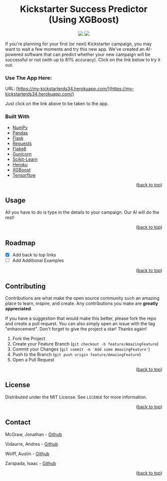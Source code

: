 <div id="top"></div>

<h1 align="center">
Kickstarter Success Predictor <br>(Using XGBoost)
</h1>

<p align="center">
    <img src="https://img.shields.io/badge/CONTRIBUTORS-4-green?style=for-the-badge"/><a href="https://github.com/Build-Week-Dec-21-Spotify-2/Build-Week-Dec-21-Spotify-2/graphs/contributors"></a>
    <img src="https://img.shields.io/badge/LICENSE-MIT-green?style=for-the-badge"/><a href="https://github.com/Build-Week-Dec-21-Spotify-2/Build-Week-Dec-21-Spotify-2/blob/main/LICENSE"></a>
</p>

<!-- [![Contributors][contributors-shield]][contributors-url]
[![MIT License][license-shield]][license-url] -->

<!-- ABOUT THE PROJECT -->
If you're planning for your first (or next) Kickstarter campaign, you may want to wait a few moments and try this new app. We've created an AI-powered software that can predict whether your new campaign will be successful or not (with up to 81% accuracy). Click on the link below to try it out.

### Use The App Here:
URL: [https://my-kickstarterds34.herokuapp.com/](https://my-kickstarterds34.herokuapp.com/)

Just click on the link above to be taken to the app.

### Built With

* [NumPy](https://numpy.org/)
* [Pandas](https://pandas.pydata.org/)
* [Flask](https://flask.palletsprojects.com/en/2.0.x/)
* [Requests](https://pypi.org/project/requests/)
* [Flake8](https://flake8.pycqa.org/en/latest/)
* [Gunicorn](https://gunicorn.org/)
* [Scikit-Learn](https://scikit-learn.org/stable/)
* [Heroku](https://www.heroku.com/)
* [XGBoost](https://xgboost.readthedocs.io/en/stable/)
* [Tensorflow](https://www.tensorflow.org/)


<p align="right">(<a href="#top">back to top</a>)</p>


<!-- USAGE EXAMPLES -->
## Usage

All you have to do is type in the details to your campaign. Our AI will do the rest!

<p align="right">(<a href="#top">back to top</a>)</p>


<!-- ROADMAP -->
## Roadmap

- [x] Add back to top links
- [ ] Add Additional Examples

<p align="right">(<a href="#top">back to top</a>)</p>


<!-- CONTRIBUTING -->
## Contributing

Contributions are what make the open source community such an amazing place to learn, inspire, and create. Any contributions you make are **greatly appreciated**.

If you have a suggestion that would make this better, please fork the repo and create a pull request. You can also simply open an issue with the tag "enhancement".
Don't forget to give the project a star! Thanks again!

1. Fork the Project
2. Create your Feature Branch (`git checkout -b feature/AmazingFeature`)
3. Commit your Changes (`git commit -m 'Add some AmazingFeature'`)
4. Push to the Branch (`git push origin feature/AmazingFeature`)
5. Open a Pull Request

<p align="right">(<a href="#top">back to top</a>)</p>


<!-- LICENSE -->
## License

Distributed under the MIT License. See `LICENSE` for more information.

<p align="right">(<a href="#top">back to top</a>)</p>


<!-- CONTACT -->
## Contact

McGraw, Jonathan - [Github](https://github.com/scorpionsting6x3)

Vidaurre, Andres - [Github](https://github.com/andresmvidaurre)

Wolff, Austin - [Github](https://github.com/AustinJamesWolff)

Zarspada, Isaac - [Github](https://github.com/IsaacDS33)

<p align="right">(<a href="#top">back to top</a>)</p>



<!-- MARKDOWN LINKS & IMAGES -->
<!-- https://www.markdownguide.org/basic-syntax/#reference-style-links -->
[contributors-shield]: https://img.shields.io/badge/CONTRIBUTORS-4-green?style=for-the-badge
[contributors-url]: https://github.com/Kickstarter-Build-Week/Project/graphs/contributors
[license-shield]: https://img.shields.io/badge/LICENSE-MIT-green?style=for-the-badge
[license-url]: https://github.com/Kickstarter-Build-Week/Project/blob/main/LICENSE

